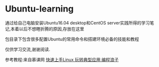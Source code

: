 # Ubuntu-learning

通过给自己电脑安装Ubuntu16.04 desktop和CentOS server实践所得的学习笔记,本着以后不想瞎折腾的原因,存放在这里

包目录下包含很多配置Ubuntu的常用命令和搭建环境必备的技能和教程

仅供学习交流,谢谢阅读.

参考教程:来自慕课网
[快速上手Linux 玩转典型应用 编程浪子](https://coding.imooc.com/learn/list/154.html)
